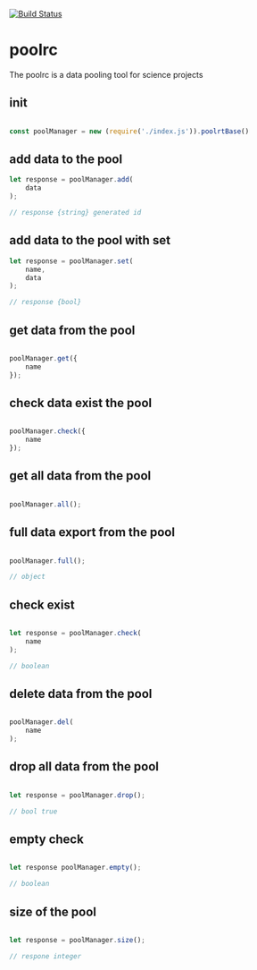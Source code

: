 [![Build Status](https://travis-ci.org/Soldy/poolrc.svg?branch=master)](https://travis-ci.org/Soldy/poolrc)

# poolrc 

The poolrc is a data pooling tool for science projects


## init

```javascript

const poolManager = new (require('./index.js')).poolrtBase()

```


## add data to the pool


```javascript
let response = poolManager.add(
    data
);

// response {string} generated id

```

## add data to the pool with set


```javascript
let response = poolManager.set(
    name,
    data
);

// response {bool}

```

## get data from the pool


```javascript

poolManager.get({
    name
});


```


## check data exist the pool


```javascript

poolManager.check({
    name
});


```

## get all data from the pool


```javascript

poolManager.all();


```

## full data export from the pool


```javascript

poolManager.full();

// object 
```

## check exist  


```javascript

let response = poolManager.check(
    name
);

// boolean

```


## delete data from the pool


```javascript

poolManager.del(
    name
);


```

## drop all data from the pool


```javascript

let response = poolManager.drop();

// bool true

```
## empty check


```javascript

let response poolManager.empty();

// boolean

```


## size of the pool


```javascript

let response = poolManager.size();

// respone integer

```

